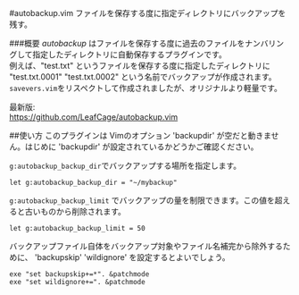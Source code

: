 #autobackup.vim
ファイルを保存する度に指定ディレクトリにバックアップを残す。

###概要
*autobackup* はファイルを保存する度に過去のファイルをナンバリングして指定したディレクトリに自動保存するプラグインです。  
例えば、"test.txt" というファイルを保存する度に指定したディレクトリに "test.txt.0001" "test.txt.0002" という名前でバックアップが作成されます。   
`savevers.vim`をリスペクトして作成されましたが、オリジナルより軽量です。  

最新版:  
https://github.com/LeafCage/autobackup.vim  


##使い方
このプラグインは Vimのオプション 'backupdir' が空だと動きません。はじめに 'backupdir' が設定されているかどうかご確認ください。  

`g:autobackup_backup_dir`でバックアップする場所を指定します。  

```vim
let g:autobackup_backup_dir = "~/mybackup"
```


`g:autobackup_backup_limit` でバックアップの量を制限できます。この値を超えると古いものから削除されます。  

```vim
let g:autobackup_backup_limit = 50
```


バックアップファイル自体をバックアップ対象やファイル名補完から除外するために、 'backupskip' 'wildignore' を設定するとよいでしょう。  

```vim
exe "set backupskip+=*". &patchmode
exe "set wildignore+=". &patchmode
```
